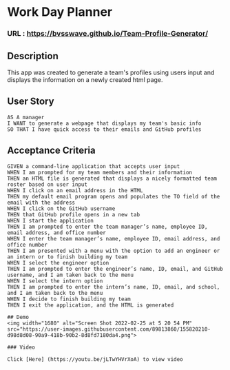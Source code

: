 # Work Day Planner

### URL : https://bvsswave.github.io/Team-Profile-Generator/

## Description

This app was created to generate a team's profiles using users input and displays the information on a newly created html page.

## User Story
```
AS A manager
I WANT to generate a webpage that displays my team's basic info
SO THAT I have quick access to their emails and GitHub profiles
```

## Acceptance Criteria
```
GIVEN a command-line application that accepts user input
WHEN I am prompted for my team members and their information
THEN an HTML file is generated that displays a nicely formatted team roster based on user input
WHEN I click on an email address in the HTML
THEN my default email program opens and populates the TO field of the email with the address
WHEN I click on the GitHub username
THEN that GitHub profile opens in a new tab
WHEN I start the application
THEN I am prompted to enter the team manager’s name, employee ID, email address, and office number
WHEN I enter the team manager’s name, employee ID, email address, and office number
THEN I am presented with a menu with the option to add an engineer or an intern or to finish building my team
WHEN I select the engineer option
THEN I am prompted to enter the engineer’s name, ID, email, and GitHub username, and I am taken back to the menu
WHEN I select the intern option
THEN I am prompted to enter the intern’s name, ID, email, and school, and I am taken back to the menu
WHEN I decide to finish building my team
THEN I exit the application, and the HTML is generated

## Demo
<img width="1680" alt="Screen Shot 2022-02-25 at 5 20 54 PM" src="https://user-images.githubusercontent.com/89813860/155820210-d98d8d08-90a9-418b-90b2-8d8fd7180da4.png">

### Video

Click [Here] (https://youtu.be/jLTwYHVrXoA) to view video





